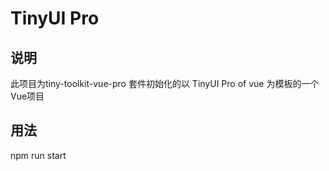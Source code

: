 # TinyUI Pro
## 说明
 
此项目为tiny-toolkit-vue-pro 套件初始化的以 TinyUI Pro of vue 为模板的一个Vue项目
 
## 用法
npm run start
